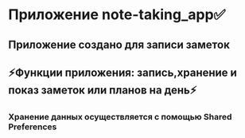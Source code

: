 # Приложение note-taking_app✅
## Приложение создано для записи заметок
## ⚡Функции приложения: запись,хранение и показ заметок или планов на день⚡
### Хранение данных осуществляется с помощью Shared Preferences


